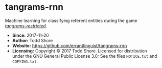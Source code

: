 # tangrams-rnn

Machine learning for classifying referent entities during the game [*tangrams-restricted*](https://github.com/errantlinguist/tangrams-restricted).

* **Since:** 2017-11-20
* **Author:** Todd Shore
* **Website:**  https://github.com/errantlinguist/tangrams-rnn
* **Licensing:** Copyright &copy; 2017 Todd Shore. Licensed for distribution under the GNU General Public License 3.0: See the files `NOTICE.txt` and `COPYING.txt`.
